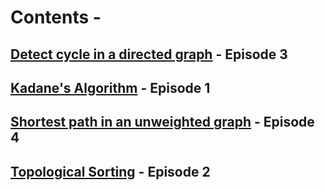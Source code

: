 #  Contents -

## [Detect cycle in a directed graph](https://github.com/arunkalher/Code-some-Code/tree/main/DSA/episode%203)    -   Episode 3
## [Kadane's Algorithm](https://github.com/arunkalher/Code-some-Code/tree/main/DSA/episode1)    -   Episode 1
## [Shortest path in an unweighted graph](https://github.com/arunkalher/Code-some-Code/tree/main/DSA/episode%204)    -   Episode 4
## [Topological Sorting](https://github.com/arunkalher/Code-some-Code/tree/main/DSA/episode2)    -   Episode 2

 